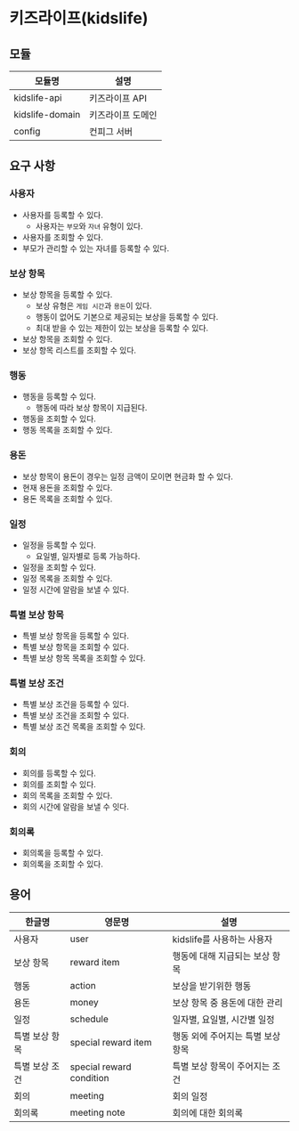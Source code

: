 # 키즈라이프(kidslife)

## 모듈

| 모듈명 | 설명 |
| --- | --- |
| kidslife-api | 키즈라이프 API |
| kidslife-domain | 키즈라이프 도메인 |
| config | 컨피그 서버 |

## 요구 사항

### 사용자

- 사용자를 등록할 수 있다.
  - 사용자는 `부모`와 `자녀` 유형이 있다.
- 사용자를 조회할 수 있다.
- 부모가 관리할 수 있는 자녀를 등록할 수 있다.

### 보상 항목

- 보상 항목을 등록할 수 있다.
  - 보상 유형은 `게임 시간`과 `용돈`이 있다.
  - 행동이 없어도 기본으로 제공되는 보상을 등록할 수 있다.
  - 최대 받을 수 있는 제한이 있는 보상을 등록할 수 있다.
- 보상 항목을 조회할 수 있다.
- 보상 항목 리스트를 조회할 수 있다.

### 행동

- 행동을 등록할 수 있다.
  - 행동에 따라 보상 항목이 지급된다.
- 행동을 조회할 수 있다.
- 행동 목록을 조회할 수 있다.

### 용돈

- 보상 항목이 용돈이 경우는 일정 금액이 모이면 현금화 할 수 있다.
- 현재 용돈을 조회할 수 있다.
- 용돈 목록을 조회할 수 있다.

### 일정

- 일정을 등록할 수 있다.
  - 요일별, 일자별로 등록 가능하다.
- 일정을 조회할 수 있다.
- 일정 목록을 조회할 수 있다.
- 일정 시간에 알람을 보낼 수 있다.

### 특별 보상 항목

- 특별 보상 항목을 등록할 수 있다.
- 특별 보상 항목을 조회할 수 있다.
- 특별 보상 항목 목록을 조회할 수 있다.

### 특별 보상 조건

- 특별 보상 조건을 등록할 수 있다.
- 특별 보상 조건을 조회할 수 있다.
- 특별 보상 조건 목록을 조회할 수 있다.

### 회의

- 회의를 등록할 수 있다.
- 회의를 조회할 수 있다.
- 회의 목록을 조회할 수 있다.
- 회의 시간에 알람을 보낼 수 잇다.

### 회의록

- 회의록을 등록할 수 있다.
- 회의록을 조회할 수 있다.

## 용어

| 한글명 | 영문명 | 설명 |
| --- | --- | --- |
| 사용자 | user | kidslife를 사용하는 사용자 |
| 보상 항목 | reward item | 행동에 대해 지급되는 보상 항목 |
| 행동 | action | 보상을 받기위한 행동 |
| 용돈 | money | 보상 항목 중 용돈에 대한 관리 |
| 일정 | schedule | 일자별, 요일별, 시간별 일정 |
| 특별 보상 항목 | special reward item | 행동 외에 주어지는 특별 보상 항목 |
| 특별 보상 조건 | special reward condition | 특별 보상 항목이 주어지는 조건 |
| 회의 | meeting | 회의 일정 |
| 회의록 | meeting note | 회의에 대한 회의록 |
